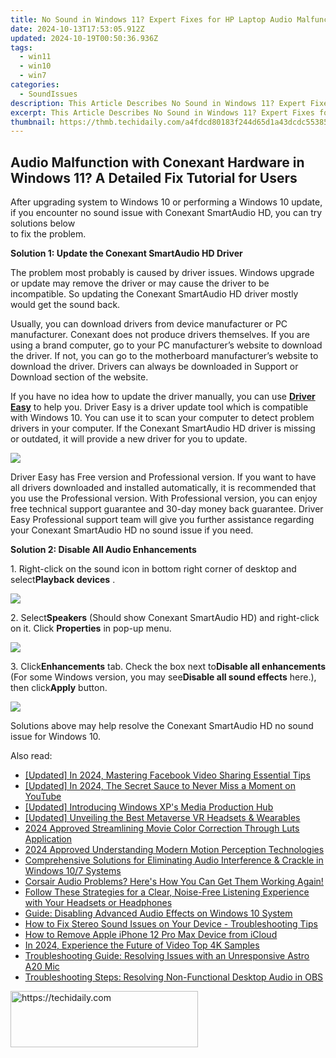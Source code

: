 ```yaml
---
title: No Sound in Windows 11? Expert Fixes for HP Laptop Audio Malfunctions
date: 2024-10-13T17:53:05.912Z
updated: 2024-10-19T00:50:36.936Z
tags:
  - win11
  - win10
  - win7
categories:
  - SoundIssues
description: This Article Describes No Sound in Windows 11? Expert Fixes for HP Laptop Audio Malfunctions
excerpt: This Article Describes No Sound in Windows 11? Expert Fixes for HP Laptop Audio Malfunctions
thumbnail: https://thmb.techidaily.com/a4fdcd80183f244d65d1a43dcdc553851a248e6cf760faf0d85aa4162c1de5de.jpg
---
```


## Audio Malfunction with Conexant Hardware in Windows 11? A Detailed Fix Tutorial for Users

After upgrading system to Windows 10 or performing a Windows 10 update, if you encounter no sound issue with Conexant SmartAudio HD, you can try solutions below  
to fix the problem.
  
**Solution 1: Update the Conexant SmartAudio HD Driver**
  
The problem most probably is caused by driver issues. Windows upgrade or update may remove the driver or may cause the driver to be incompatible. So updating the Conexant SmartAudio HD driver mostly would get the sound back.  
  
Usually, you can download drivers from device manufacturer or PC manufacturer. Conexant does not produce drivers themselves. If you are using a brand computer, go to your PC manufacturer’s website to download the driver. If not, you can go to the motherboard manufacturer’s website to download the driver. Drivers can always be downloaded in Support or Download section of the website.
  
If you have no idea how to update the driver manually, you can use **[Driver Easy](https://tools.techidaily.com/drivereasy/download/)** to help you. Driver Easy is a driver update tool which is compatible with Windows 10\. You can use it to scan your computer to detect problem drivers in your computer. If the  Conexant SmartAudio HD driver is missing or outdated, it will provide a new driver for you to update.  
  
![](https://images.drivereasy.com/wp-content/uploads/2017/04/img_5901da3b3f5dd.jpg)

Driver Easy has Free version and Professional version. If you want to have all drivers downloaded and installed automatically, it is recommended that you use the Professional version. With Professional version, you can enjoy free technical support guarantee and 30-day money back guarantee. Driver Easy Professional support team will give you further assistance regarding your Conexant SmartAudio HD no sound issue if you need.
  
**Solution 2: Disable All Audio Enhancements**
  
 1\. Right-click on the sound icon in bottom right corner of desktop and select**Playback devices** .  
  
![](https://images.drivereasy.com/wp-content/uploads/2016/04/img_570b4f3700616.png)
  
 2\. Select**Speakers** (Should show Conexant SmartAudio HD) and right-click on it. Click **Properties** in pop-up menu.
  
![](https://images.drivereasy.com/wp-content/uploads/2016/06/img_5767b67ee879d.png)

 3\. Click**Enhancements** tab. Check the box next to**Disable all enhancements**  (For some Windows version, you may see**Disable all sound effects** here.), then click**Apply** button.  
  
![](https://images.drivereasy.com/wp-content/uploads/2016/06/img_5767b470a7710.png)
  
 Solutions above may help resolve the Conexant SmartAudio HD no sound issue for Windows 10.

<ins class="adsbygoogle"
     style="display:block"
     data-ad-format="autorelaxed"
     data-ad-client="ca-pub-7571918770474297"
     data-ad-slot="1223367746"></ins>

<ins class="adsbygoogle"
     style="display:block"
     data-ad-client="ca-pub-7571918770474297"
     data-ad-slot="8358498916"
     data-ad-format="auto"
     data-full-width-responsive="true"></ins>

<span class="atpl-alsoreadstyle">Also read:</span>
<div><ul>
<li><a href="https://facebook-clips.techidaily.com/updated-in-2024-mastering-facebook-video-sharing-essential-tips/"><u>[Updated] In 2024, Mastering Facebook Video Sharing Essential Tips</u></a></li>
<li><a href="https://youtube-docs.techidaily.com/ed-in-2024-the-secret-sauce-to-never-miss-a-moment-on-youtube/"><u>[Updated] In 2024, The Secret Sauce to Never Miss a Moment on YouTube</u></a></li>
<li><a href="https://extra-support.techidaily.com/updated-introducing-windows-xps-media-production-hub/"><u>[Updated] Introducing Windows XP's Media Production Hub</u></a></li>
<li><a href="https://some-approaches.techidaily.com/updated-unveiling-the-best-metaverse-vr-headsets-and-wearables/"><u>[Updated] Unveiling the Best Metaverse VR Headsets & Wearables</u></a></li>
<li><a href="https://fox-cloud.techidaily.com/2024-approved-streamlining-movie-color-correction-through-luts-application/"><u>2024 Approved Streamlining Movie Color Correction Through Luts Application</u></a></li>
<li><a href="https://some-guidance.techidaily.com/2024-approved-understanding-modern-motion-perception-technologies/"><u>2024 Approved Understanding Modern Motion Perception Technologies</u></a></li>
<li><a href="https://sound-issues.techidaily.com/comprehensive-solutions-for-eliminating-audio-interference-and-crackle-in-windows-107-systems/"><u>Comprehensive Solutions for Eliminating Audio Interference & Crackle in Windows 10/7 Systems</u></a></li>
<li><a href="https://sound-issues.techidaily.com/corsair-audio-problems-heres-how-you-can-get-them-working-again/"><u>Corsair Audio Problems? Here's How You Can Get Them Working Again!</u></a></li>
<li><a href="https://sound-issues.techidaily.com/follow-these-strategies-for-a-clear-noise-free-listening-experience-with-your-headsets-or-headphones/"><u>Follow These Strategies for a Clear, Noise-Free Listening Experience with Your Headsets or Headphones</u></a></li>
<li><a href="https://sound-issues.techidaily.com/guide-disabling-advanced-audio-effects-on-windows-10-system/"><u>Guide: Disabling Advanced Audio Effects on Windows 10 System</u></a></li>
<li><a href="https://sound-issues.techidaily.com/how-to-fix-stereo-sound-issues-on-your-device-troubleshooting-tips/"><u>How to Fix Stereo Sound Issues on Your Device - Troubleshooting Tips</u></a></li>
<li><a href="https://apple-account.techidaily.com/how-to-remove-apple-iphone-12-pro-max-device-from-icloud-by-drfone-ios/"><u>How to Remove Apple iPhone 12 Pro Max Device from iCloud</u></a></li>
<li><a href="https://ai-vdieo-software.techidaily.com/in-2024-experience-the-future-of-video-top-4k-samples/"><u>In 2024, Experience the Future of Video Top 4K Samples</u></a></li>
<li><a href="https://sound-issues.techidaily.com/troubleshooting-guide-resolving-issues-with-an-unresponsive-astro-a20-mic/"><u>Troubleshooting Guide: Resolving Issues with an Unresponsive Astro A20 Mic</u></a></li>
<li><a href="https://sound-issues.techidaily.com/troubleshooting-steps-resolving-non-functional-desktop-audio-in-obs/"><u>Troubleshooting Steps: Resolving Non-Functional Desktop Audio in OBS</u></a></li>
</ul></div>

<!-- affiliate ads begin -->
<a href="https://aidotcom.pxf.io/c/5597632/2129042/19576" target="_top" id="2129042">
  <img src="//a.impactradius-go.com/display-ad/19576-2129042" border="0" alt="https://techidaily.com" width="300" height="90"/>
</a>
<img height="0" width="0" src="https://aidotcom.pxf.io/i/5597632/2129042/19576" style="position:absolute;visibility:hidden;" border="0" />
<!-- affiliate ads end -->

